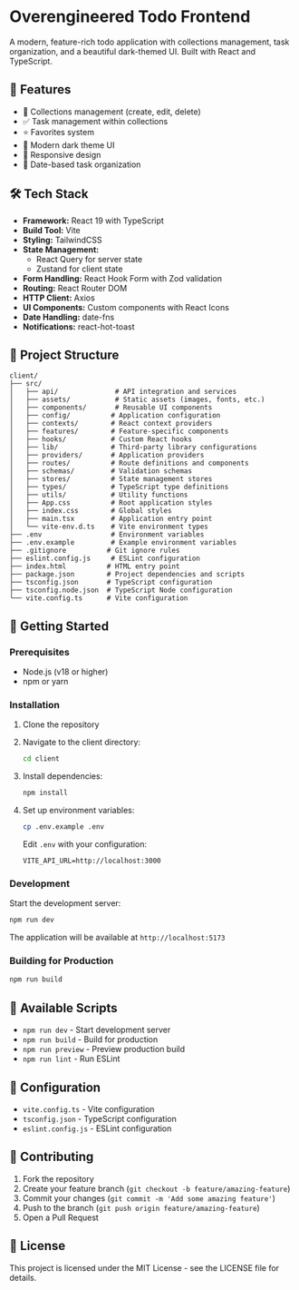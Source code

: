 # Overengineered Todo Frontend

A modern, feature-rich todo application with collections management, task organization, and a beautiful dark-themed UI. Built with React and TypeScript.

## 🚀 Features

- 📁 Collections management (create, edit, delete)
- ✅ Task management within collections
- ⭐ Favorites system
- 🎨 Modern dark theme UI
- 📱 Responsive design
- 📅 Date-based task organization

## 🛠️ Tech Stack

- **Framework:** React 19 with TypeScript
- **Build Tool:** Vite
- **Styling:** TailwindCSS
- **State Management:** 
  - React Query for server state
  - Zustand for client state
- **Form Handling:** React Hook Form with Zod validation
- **Routing:** React Router DOM
- **HTTP Client:** Axios
- **UI Components:** Custom components with React Icons
- **Date Handling:** date-fns
- **Notifications:** react-hot-toast

## 📁 Project Structure

```
client/
├── src/
│   ├── api/              # API integration and services
│   ├── assets/           # Static assets (images, fonts, etc.)
│   ├── components/       # Reusable UI components
│   ├── config/          # Application configuration
│   ├── contexts/        # React context providers
│   ├── features/        # Feature-specific components
│   ├── hooks/           # Custom React hooks
│   ├── lib/             # Third-party library configurations
│   ├── providers/       # Application providers
│   ├── routes/          # Route definitions and components
│   ├── schemas/         # Validation schemas
│   ├── stores/          # State management stores
│   ├── types/           # TypeScript type definitions
│   ├── utils/           # Utility functions
│   ├── App.css          # Root application styles
│   ├── index.css        # Global styles
│   ├── main.tsx         # Application entry point
│   └── vite-env.d.ts    # Vite environment types
├── .env                 # Environment variables
├── .env.example         # Example environment variables
├── .gitignore          # Git ignore rules
├── eslint.config.js     # ESLint configuration
├── index.html          # HTML entry point
├── package.json        # Project dependencies and scripts
├── tsconfig.json       # TypeScript configuration
├── tsconfig.node.json  # TypeScript Node configuration
└── vite.config.ts      # Vite configuration
```

## 🚀 Getting Started

### Prerequisites

- Node.js (v18 or higher)
- npm or yarn

### Installation

1. Clone the repository
2. Navigate to the client directory:
   ```bash
   cd client
   ```

3. Install dependencies:
   ```bash
   npm install
   ```

4. Set up environment variables:
   ```bash
   cp .env.example .env
   ```
   Edit `.env` with your configuration:
   ```
   VITE_API_URL=http://localhost:3000
   ```

### Development

Start the development server:
```bash
npm run dev
```

The application will be available at `http://localhost:5173`

### Building for Production

```bash
npm run build
```

## 🧪 Available Scripts

- `npm run dev` - Start development server
- `npm run build` - Build for production
- `npm run preview` - Preview production build
- `npm run lint` - Run ESLint

## 🔧 Configuration

- `vite.config.ts` - Vite configuration
- `tsconfig.json` - TypeScript configuration
- `eslint.config.js` - ESLint configuration

## 🤝 Contributing

1. Fork the repository
2. Create your feature branch (`git checkout -b feature/amazing-feature`)
3. Commit your changes (`git commit -m 'Add some amazing feature'`)
4. Push to the branch (`git push origin feature/amazing-feature`)
5. Open a Pull Request

## 📝 License

This project is licensed under the MIT License - see the LICENSE file for details.
